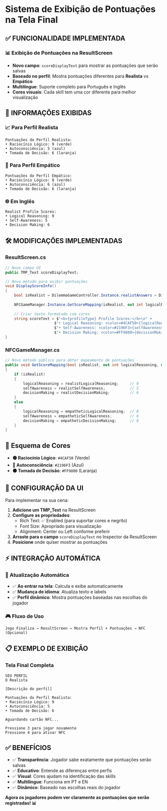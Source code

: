 # Sistema de Exibição de Pontuações na Tela Final

## ✅ **FUNCIONALIDADE IMPLEMENTADA**

### 📊 **Exibição de Pontuações na ResultScreen**
- **Novo campo**: `scoreDisplayText` para mostrar as pontuações que serão salvas
- **Baseado no perfil**: Mostra pontuações diferentes para **Realista** vs **Empático**
- **Multilíngue**: Suporte completo para Português e Inglês
- **Cores visuais**: Cada skill tem uma cor diferente para melhor visualização

## 🎯 **INFORMAÇÕES EXIBIDAS**

### **📈 Para Perfil Realista**
```
Pontuações do Perfil Realista:
• Raciocínio Lógico: 9 (verde)
• Autoconsciência: 5 (azul)
• Tomada de Decisão: 6 (laranja)
```

### **💙 Para Perfil Empático**
```
Pontuações do Perfil Empático:
• Raciocínio Lógico: 8 (verde)
• Autoconsciência: 6 (azul)
• Tomada de Decisão: 6 (laranja)
```

### **🌐 Em Inglês**
```
Realist Profile Scores:
• Logical Reasoning: 9
• Self-Awareness: 5
• Decision Making: 6
```

## 🛠 **MODIFICAÇÕES IMPLEMENTADAS**

### **ResultScreen.cs**
```csharp
// Novo campo UI
public TMP_Text scoreDisplayText;

// Novo método para exibir pontuações
void DisplayScoreInfo()
{
    bool isRealist = DilemmaGameController.Instance.realistAnswers > DilemmaGameController.Instance.empatheticAnswers;
    
    NFCGameManager.Instance.GetScoreMapping(isRealist, out int logicalReasoning, out int selfAwareness, out int decisionMaking);
    
    // Criar texto formatado com cores
    string scoreText = $"<b>{profileType} Profile Scores:</b>\n" +
                      $"• Logical Reasoning: <color=#4CAF50>{logicalReasoning}</color>\n" +
                      $"• Self-Awareness: <color=#2196F3>{selfAwareness}</color>\n" +
                      $"• Decision Making: <color=#FF9800>{decisionMaking}</color>";
}
```

### **NFCGameManager.cs**
```csharp
// Novo método público para obter mapeamento de pontuações
public void GetScoreMapping(bool isRealist, out int logicalReasoning, out int selfAwareness, out int decisionMaking)
{
    if (isRealist)
    {
        logicalReasoning = realistLogicalReasoning;     // 9
        selfAwareness = realistSelfAwareness;           // 5
        decisionMaking = realistDecisionMaking;         // 6
    }
    else
    {
        logicalReasoning = empatheticLogicalReasoning;  // 8
        selfAwareness = empatheticSelfAwareness;        // 6
        decisionMaking = empatheticDecisionMaking;      // 6
    }
}
```

## 🎨 **Esquema de Cores**
- **🟢 Raciocínio Lógico**: `#4CAF50` (Verde)
- **🔵 Autoconsciência**: `#2196F3` (Azul)
- **🟠 Tomada de Decisão**: `#FF9800` (Laranja)

## 📱 **CONFIGURAÇÃO DA UI**

Para implementar na sua cena:

1. **Adicione um TMP_Text** na ResultScreen
2. **Configure as propriedades**:
   - Rich Text: ✅ Enabled (para suportar cores e negrito)
   - Font Size: Apropriado para visualização
   - Alignment: Center ou Left conforme preferir
3. **Arraste para o campo** `scoreDisplayText` no Inspector da ResultScreen
4. **Posicione** onde quiser mostrar as pontuações

## ⚡ **INTEGRAÇÃO AUTOMÁTICA**

### **🔄 Atualização Automática**
- ✅ **Ao entrar na tela**: Calcula e exibe automaticamente
- ✅ **Mudança de idioma**: Atualiza texto e labels
- ✅ **Perfil dinâmico**: Mostra pontuações baseadas nas escolhas do jogador

### **🎮 Fluxo de Uso**
```
Jogo Finaliza → ResultScreen → Mostra Perfil + Pontuações → NFC (Opcional)
```

## 📋 **EXEMPLO DE EXIBIÇÃO**

### **Tela Final Completa**
```
SEU PERFIL
O Realista

[Descrição do perfil]

Pontuações do Perfil Realista:
• Raciocínio Lógico: 9
• Autoconsciência: 5  
• Tomada de Decisão: 6

Aguardando cartão NFC...

Pressione 3 para jogar novamente
Pressione 4 para ativar NFC
```

## ✅ **BENEFÍCIOS**

- ✅ **Transparência**: Jogador sabe exatamente que pontuações serão salvas
- ✅ **Educativo**: Entende as diferenças entre perfis
- ✅ **Visual**: Cores ajudam na identificação das skills
- ✅ **Multilíngue**: Funciona em PT e EN
- ✅ **Dinâmico**: Baseado nas escolhas reais do jogador

**Agora os jogadores podem ver claramente as pontuações que serão registradas! 📊**